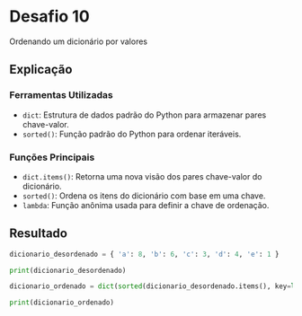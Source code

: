 # Desafio 10

Ordenando um dicionário por valores

## Explicação

### Ferramentas Utilizadas

- `dict`: Estrutura de dados padrão do Python para armazenar pares chave-valor.
- `sorted()`: Função padrão do Python para ordenar iteráveis.

### Funções Principais

- `dict.items()`: Retorna uma nova visão dos pares chave-valor do dicionário.
- `sorted()`: Ordena os itens do dicionário com base em uma chave.
- `lambda`: Função anônima usada para definir a chave de ordenação.

## Resultado

```py
dicionario_desordenado = { 'a': 8, 'b': 6, 'c': 3, 'd': 4, 'e': 1 }

print(dicionario_desordenado) 

dicionario_ordenado = dict(sorted(dicionario_desordenado.items(), key=lambda item: item[1]))

print(dicionario_ordenado)